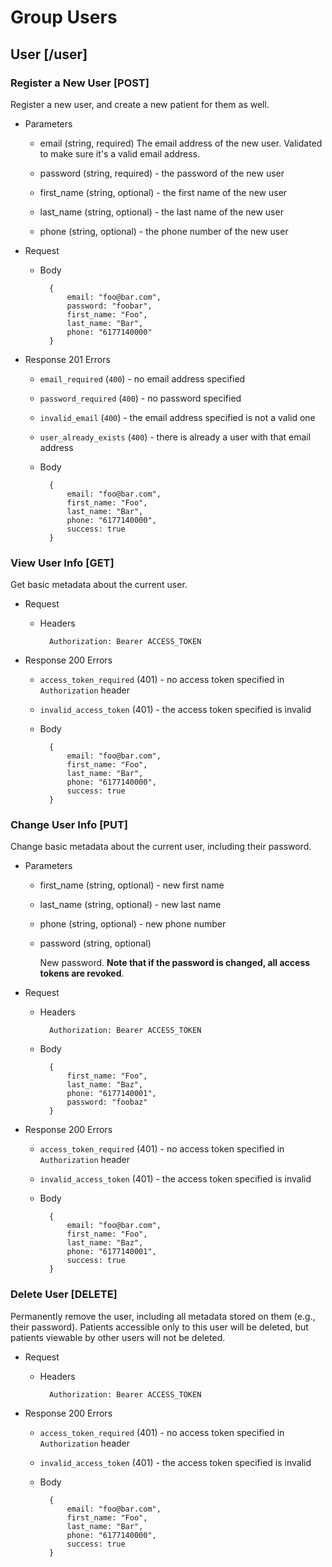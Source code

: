 # Group Users
## User [/user]
### Register a New User [POST]
Register a new user, and create a new patient for them as well.

+ Parameters
    + email (string, required)
        The email address of the new user. Validated to make sure it's a valid
        email address.
    
    + password (string, required) - the password of the new user
    + first_name (string, optional) - the first name of the new user
    + last_name (string, optional) - the last name of the new user
    + phone (string, optional) - the phone number of the new user

+ Request
    + Body

            {
                email: "foo@bar.com",
                password: "foobar",
                first_name: "Foo",
                last_name: "Bar",
                phone: "6177140000"
            }

+ Response 201
    Errors
    + `email_required` (`400`) - no email address specified
    + `password_required` (`400`) - no password specified
    + `invalid_email` (`400`) - the email address specified is not a valid one
    + `user_already_exists` (`400`) - there is already a user with that email
    address

    + Body

            {
                email: "foo@bar.com",
                first_name: "Foo",
                last_name: "Bar",
                phone: "6177140000",
                success: true
            }

### View User Info [GET]
Get basic metadata about the current user.

+ Request
    + Headers

            Authorization: Bearer ACCESS_TOKEN

+ Response 200
    Errors
    + `access_token_required` (401) - no access token specified in `Authorization`
    header
    + `invalid_access_token` (401) - the access token specified is invalid

    + Body

            {
                email: "foo@bar.com",
                first_name: "Foo",
                last_name: "Bar",
                phone: "6177140000",
                success: true
            }

### Change User Info [PUT]
Change basic metadata about the current user, including their password.

+ Parameters
    + first_name (string, optional) - new first name
    + last_name (string, optional) - new last name
    + phone (string, optional) - new phone number
    + password (string, optional)

        New password. **Note that if the password is changed, all access tokens are revoked**.

+ Request
    + Headers

            Authorization: Bearer ACCESS_TOKEN
    + Body

            {
                first_name: "Foo",
                last_name: "Baz",
                phone: "6177140001",
                password: "foobaz"
            }
+ Response 200
    Errors
    + `access_token_required` (401) - no access token specified in `Authorization`
    header
    + `invalid_access_token` (401) - the access token specified is invalid

    + Body

            {
                email: "foo@bar.com",
                first_name: "Foo",
                last_name: "Baz",
                phone: "6177140001",
                success: true
            }


### Delete User [DELETE]
Permanently remove the user, including all metadata stored on them (e.g., their password).
Patients accessible only to this user will be deleted, but patients viewable by other users
will not be deleted.

+ Request
    + Headers

            Authorization: Bearer ACCESS_TOKEN

+ Response 200
    Errors
    + `access_token_required` (401) - no access token specified in `Authorization`
    header
    + `invalid_access_token` (401) - the access token specified is invalid

    + Body

            {
                email: "foo@bar.com",
                first_name: "Foo",
                last_name: "Bar",
                phone: "6177140000",
                success: true
            }

